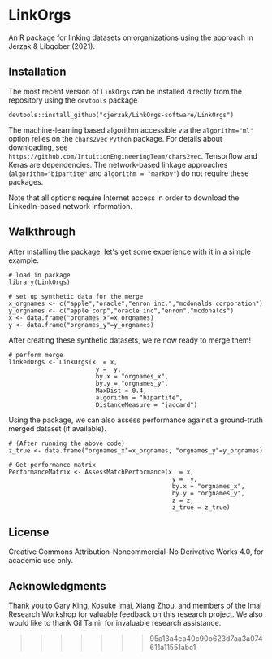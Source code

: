 # LinkOrgs

An R package for linking datasets on organizations using the approach in Jerzak & Libgober (2021).  

## Installation

The most recent version of `LinkOrgs` can be installed directly from the repository using the `devtools` package

```
devtools::install_github("cjerzak/LinkOrgs-software/LinkOrgs")
```

The machine-learning based algorithm accessible via the `algorithm="ml"` option relies on the `chars2vec` `Python` package. For details about downloading, see `https://github.com/IntuitionEngineeringTeam/chars2vec`. Tensorflow and Keras are dependencies. The network-based linkage approaches (`algorithm="bipartite"` and `algorithm = "markov"`) do not require these packages. 

Note that all options require Internet access in order to download the LinkedIn-based network information. 

## Walkthrough

After installing the package, let's get some experience with it in a simple example. 


```
# load in package 
library(LinkOrgs)

# set up synthetic data for the merge 
x_orgnames <- c("apple","oracle","enron inc.","mcdonalds corporation")
y_orgnames <- c("apple corp","oracle inc","enron","mcdonalds")
x <- data.frame("orgnames_x"=x_orgnames)
y <- data.frame("orgnames_y"=y_orgnames)
```
After creating these synthetic datasets, we're now ready to merge them! 

``` 
# perform merge 
linkedOrgs <- LinkOrgs(x  = x, 
                        y =  y, 
                        by.x = "orgnames_x", 
                        by.y = "orgnames_y",
                        MaxDist = 0.4, 
                        algorithm = "bipartite", 
                        DistanceMeasure = "jaccard")
```

Using the package, we can also assess performance against a ground-truth merged dataset (if available). 
``` 
# (After running the above code)
z_true <- data.frame("orgnames_x"=x_orgnames, "orgnames_y"=y_orgnames)

# Get performance matrix 
PerformanceMatrix <- AssessMatchPerformance(x  = x, 
                                             y =  y, 
                                             by.x = "orgnames_x", 
                                             by.y = "orgnames_y", 
                                             z = z, 
                                             z_true = z_true)
``` 


## License

Creative Commons Attribution-Noncommercial-No Derivative Works 4.0, for academic use only.

## Acknowledgments
Thank you to Gary King, Kosuke Imai, Xiang Zhou, and members of the Imai Research Workshop for valuable feedback on this research project. We also would like to thank Gil Tamir for invaluable research assistance. 

>>>>>>> 95a13a4ea40c90b623d7aa3a074611a11551abc1
